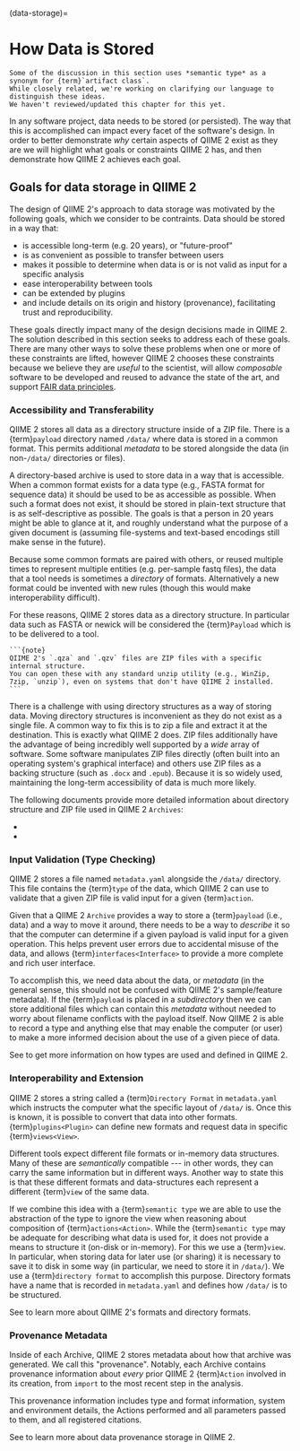 (data-storage)=
# How Data is Stored

```{warning}
Some of the discussion in this section uses *semantic type* as a synonym for {term}`artifact class`.
While closely related, we're working on clarifying our language to distinguish these ideas.
We haven't reviewed/updated this chapter for this yet.
```

In any software project, data needs to be stored (or persisted).
The way that this is accomplished can impact every facet of the software's design.
In order to better demonstrate *why* certain aspects of QIIME 2 exist as they are we will highlight what goals or constraints QIIME 2 has, and then demonstrate how QIIME 2 achieves each goal.


## Goals for data storage in QIIME 2
The design of QIIME 2's approach to data storage was motivated by the following goals, which we consider to be contraints.
Data should be stored in a way that:
- is accessible long-term (e.g. 20 years), or "future-proof"
- is as convenient as possible to transfer between users
- makes it possible to determine when data is or is not valid as input for a specific analysis
- ease interoperability between tools
- can be extended by plugins
- and include details on its origin and history (provenance), facilitating trust and reproducibility.

These goals directly impact many of the design decisions made in QIIME 2.
The solution described in this section seeks to address each of these goals.
There are many other ways to solve these problems when one or more of these constraints are lifted, however QIIME 2 chooses these constraints because we believe they are *useful* to the scientist, will allow *composable* software to be developed and reused to advance the state of the art, and support [FAIR data principles](https://www.go-fair.org/fair-principles/).

### Accessibility and Transferability
QIIME 2 stores all data as a directory structure inside of a ZIP file.
There is a {term}`payload` directory named `/data/` where data is stored in a common format. This permits additional *metadata* to be stored alongside the data (in non-`/data/` directories or files).

A directory-based archive is used to store data in a way that is accessible.
When a common format exists for a data type (e.g., FASTA format for sequence data) it should be used to be as accessible as possible.
When such a format does not exist, it should be stored in plain-text structure that is as self-descriptive as possible.
The goals is that a person in 20 years might be able to glance at it, and roughly understand what the purpose of a given document is (assuming file-systems and text-based encodings still make sense in the future).

Because some common formats are paired with others, or reused multiple times to represent multiple entities (e.g. per-sample fastq files), the data that a tool needs is sometimes a *directory* of formats.
Alternatively a new format could be invented with new rules (though this would make interoperability difficult).

For these reasons, QIIME 2 stores data as a directory structure.
In particular data such as FASTA or newick will be considered the {term}`Payload` which is to be delivered to a tool.

````{margin}
```{note}
QIIME 2's `.qza` and `.qzv` files are ZIP files with a specific internal structure.
You can open these with any standard unzip utility (e.g., WinZip, 7zip, `unzip`), even on systems that don't have QIIME 2 installed.
```
````

There is a challenge with using directory structures as a way of storing data.
Moving directory structures is inconvenient as they do not exist as a single file.
A common way to fix this is to zip a file and extract it at the destination.
This is exactly what QIIME 2 does.
ZIP files additionally have the advantage of being incredibly well supported by a *wide* array of software.
Some software manipulates ZIP files directly (often built into an operating system's graphical interface) and others use ZIP files as a backing structure (such as `.docx` and `.epub`).
Because it is so widely used, maintaining the long-term accessibility of data is much more likely.

The following documents provide more detailed information about directory structure and ZIP file used in QIIME 2 `Archives`:
- [](archive-anatomy)
- [](archive-versions)


### Input Validation (Type Checking)
QIIME 2 stores a file named `metadata.yaml` alongside the `/data/` directory.
This file contains the {term}`type` of the data, which QIIME 2 can use to validate that a given ZIP file is valid input for a given {term}`action`.

Given that a QIIME 2 `Archive` provides a way to store a {term}`payload` (i.e., data) and a way to move it around, there needs to be a way to *describe* it so that the computer can determine if a given payload is valid input for a given operation.
This helps prevent user errors due to accidental misuse of the data, and allows {term}`interfaces<Interface>` to provide a more complete and rich user interface.

To accomplish this, we need data about the data, or *metadata* (in the general sense, this should not be confused with QIIME 2's sample/feature metadata).
If the {term}`payload` is placed in a *subdirectory* then we can store additional files which can contain this *metadata* without needed to worry about filename conflicts with the payload itself.
Now QIIME 2 is able to record a type and anything else that may enable the computer (or user) to make a more informed decision about the use of a given piece of data.

See [](types-explanation) to get more information on how types are used and defined in QIIME 2.

### Interoperability and Extension
QIIME 2 stores a string called a {term}`Directory Format` in `metadata.yaml` which instructs the computer what the specific layout of `/data/` is.
Once this is known, it is possible to convert that data into other formats.
{term}`plugins<Plugin>` can define new formats and request data in specific {term}`views<View>`.

Different tools expect different file formats or in-memory data structures.
Many of these are *semantically* compatible --- in other words, they can carry the same information but in different ways.
Another way to state this is that these different formats and data-structures each represent a different {term}`view` of the same data.

If we combine this idea with a {term}`semantic type` we are able to use the abstraction of the type to ignore the view when reasoning about composition of {term}`actions<Action>`.
While the {term}`semantic type` may be adequate for describing what data is used for, it does not provide a means to structure it (on-disk or in-memory).
For this we use a {term}`view`.
In particular, when storing data for later use (or sharing) it is necessary to save it to disk in some way (in particular, we need to store it in `/data/`).
We use a {term}`directory format` to accomplish this purpose.
Directory formats have a name that is recorded in `metadata.yaml` and defines how `/data/` is to be structured.

See [](formats-explanation) to learn more about QIIME 2's formats and directory formats.

### Provenance Metadata

Inside of each Archive, QIIME 2 stores metadata about how that archive was generated.
We call this "provenance".
Notably, each Archive contains provenance information about *every* prior QIIME 2 {term}`Action` involved in its creation, from `import` to the most recent step in the analysis.

This provenance information includes type and format information, system and environment details, the Actions performed and all parameters passed to them, and all registered citations.

See [](provenance-explanation) to learn more about data provenance storage in QIIME 2.

